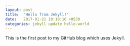 ```yaml
---
layout: post
title:  "Hello from Jekyll!"
date:   2017-01-21 19:19:16 +0530
categories: jekyll update hello-world
---
```

This is the first post to my GitHub blog which uses Jekyll.
